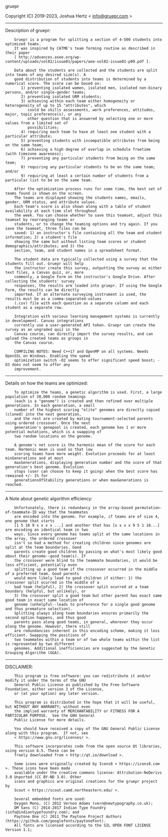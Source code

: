 gruepr

Copyright (C) 2019-2023, Joshua Hertz < info@gruepr.com >

---------------
Description of gruepr:

        Gruepr is a program for splitting a section of 4-500 students into optimized teams.
        It was inspired by CATME's team forming routine as described in their paper
        [ http://advances.asee.org/wp-content/uploads/vol02/issue01/papers/aee-vol02-issue01-p09.pdf ].

        Data about the students are collected and the students are split into teams of any desired size(s). A
        good distribution of students into teams is determined by a numerical score. The score can be based on:
           1) preventing isolated women, isolated men, isolated non-binary persons, and/or single-gender teams;
           2) preventing isolated URM students;
           3) achieving within each team either homogeneity or heterogeneity of up to 15 "attributes", which 
              could be skills assessments, work preferences, attitudes, major, topic preference(s), or any 
              other question that is answered by selecting one or more values from a limited set of 
              possibilities;
           4) requiring each team to have at least one student with a particular attribute;
           5) preventing students with incompatible attributes from being on the same team;
           6) achieving a high degree of overlap in schedule freetime (with timezone awareness);
           7) preventing any particular students from being on the same team;
           8) requiring any particular students to be on the same team; and/or
           9) requiring at least a certain number of students from a particular list to be on the same team.

        After the optimization process runs for some time, the best set of teams found is shown on the screen.
        The teams are displayed showing the students names, emails, gender, URM status, and attribute values.
        Each team's score is also shown along with a table of student availability at each time slot throughout
        the week. You can choose whether to save this teamset, adjust this teamset by rearranging teams or
        students, or to change the teaming options and try again. If you save the teamset, three files can be
        saved: 1) an instructor's file containing all the team and student information; 2) a student's file
        showing the same but without listing team scores or student demographics/attributes; and 3) the
        section, team, and student names in a spreadsheet format.

        The student data are typically collected using a survey that the students fill out. Gruepr will help
        the instructor create this survey, outputting the survey as either text files, a Canvas quiz, or, more
        commonly, a Google Form on the instructor's Google Drive. After collecting the students' survey
        responses, the results are loaded into gruepr. If using the Google Form, the results can be directly
        imported. If an alternate surveying instrument is used, the results must be as a comma-separated-values
        (.csv) file with each question as a separate column and each student as a separate row.

        Integration with various learning management systems is currently in development. Canvas integrations
        currently use a user-generated API token. Gruepr can create the survey as an ungraded quiz in the
        Canvas course, can directly import the survey results, and can upload the created teams as groups in
        the Canvas course.

        COMPILING NOTES: Need C++17 and OpenMP on all systems. Needs OpenSSL on Windows. Enabling the speed
        optimization switch -O2 seems to offer significant speed boost; -O3 does not seem to offer any
        improvement.

---------------
Details on how the teams are optimized:

        To optimize the teams, a genetic algorithm is used. First, a large population of 30,000 random teamings
        (each is a "genome") is created and then refined over multiple generations. In each generation, a small
        number of the highest scoring "elite" genomes are directly copied (cloned) into the next generation,
        and the rest are created by mating tournament-selected parents using ordered crossover. Once the next
        generation's genepool is created, each genome has 1 or more potential mutations, which is a swapping of
        two random locations on the genome.

        A genome's net score is the harmonic mean of the score for each team. Harmonic mean is used so that low
        scoring teams have more weight. Evolution proceeds for at least minGenerations and at most
        maxGenerations, displaying generation number and the score of that generation's best genome. Evolution
        stops (user can choose to keep it going) when the best score has remained +/- 1% for
        generationsOfStability generations or when maxGenerations is reached.


---------------
A Note about genetic algorithm efficiency:

        Unfortunately, there is redundancy in the array-based permutation-of-teammate-ID way that the teammates
        are encoded into the genome. For example, if teams are of size 4, one genome that starts
        [1 5 18 9 x x x x ...] and another that has [x x x x 9 5 1 18...] are encoding an identical team in two
        ways. Since every genome has teams split at the same locations in the array, the ordered crossover
        isn't so bad a method for creating children since genomes are split at the team boundaries. Good
        parents create good children by passing on what's most likely good about their genome--good team(s). If
        the crossover were blind to the teammate boundaries, it would be less efficient, potentially even
        splitting up a good team if the crossover occurred in the middle of a preferred team. Good parents
        would more likely lead to good children if either: 1) the crossover split ocurred in the middle of a
        bad team (helpful), 2) the crossover split ocurred at a team boundary (helpful, but unlikely), or
        3) the crossover split a good team but other parent has exact same good team in exact same location of
        genome (unhelpful--leads to preference for a single good genome and thus premature selection).
        Splitting always along team boundaries ensures primarily the second option happens, and thus good
        parents pass along good teams, in general, wherever they occur along the genome. However, there still
        are redundancies inherent in this encoding scheme, making it less efficient. Swapping the positions of
        two teammates within a team or of two whole teams within the list is represented by two different
        genomes. Additional inefficiencies are suggested by the Genetic Grouping Algorithm (GGA).


---------------
DISCLAIMER:

        This program is free software: you can redistribute it and/or modify it under the terms of the GNU
        General Public License as published by the Free Software Foundation, either version 3 of the License,
        or (at your option) any later version.

        This program is distributed in the hope that it will be useful, but WITHOUT ANY WARRANTY; without even
        the implied warranty of MERCHANTABILITY or FITNESS FOR A PARTICULAR PURPOSE.  See the GNU General
        Public License for more details.

        You should have received a copy of the GNU General Public License along with this program.  If not, see
        < https://www.gnu.org/licenses/ >.

        This software incorporates code from the open source Qt libraries, using version 6.5. These can be
        freely downloaded from < http://qt.io/download >.

        Some icons were originally created by Icons8 < https://icons8.com >. These icons have been made
        available under the creative commons license: Attribution-NoDerivs 3.0 Unported (CC BY-ND 3.0). Other
        icons and graphics are original creations for the gruepr project by
        Scout < https://scout.camd.northeastern.edu/ >.

        Several embedded fonts are used:
        Oxygen Mono, (C) 2012 Vernon Adams (vern@newtypography.co.uk);
        DM Sans (C) 2014-2017 Indian Type Foundry (info@indiantypefoundry.com); and
        Paytone One (C) 2011 The Paytone Project Authors (https://github.com/googlefonts/paytoneFont).
        All fonts are licensed according to the SIL OPEN FONT LICENSE Version 1.1; 
